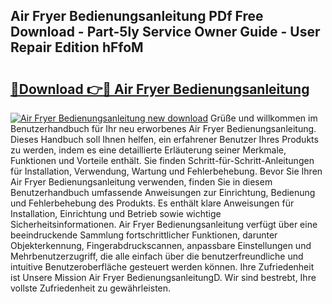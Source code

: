 ## Air Fryer Bedienungsanleitung PDf Free Download - Part-5ly Service Owner Guide - User Repair Edition hFfoM

# <h2><a href="http://df5r4sh.blite.top/?on=Air+Fryer+Bedienungsanleitung">🔗Download 👉🔴 Air Fryer Bedienungsanleitung</a></h2>

[![Air Fryer Bedienungsanleitung new download](https://i.imgur.com/lujVjoI.png)](http://df5r4sh.blite.top/?on=Air+Fryer+Bedienungsanleitung)
Grüße und willkommen im Benutzerhandbuch für Ihr neu erworbenes Air Fryer Bedienungsanleitung. Dieses Handbuch soll Ihnen helfen, ein erfahrener Benutzer Ihres Produkts zu werden, indem es eine detaillierte Erläuterung seiner Merkmale, Funktionen und Vorteile enthält. Sie finden Schritt-für-Schritt-Anleitungen für Installation, Verwendung, Wartung und Fehlerbehebung. Bevor Sie Ihren Air Fryer Bedienungsanleitung verwenden, finden Sie in diesem Benutzerhandbuch umfassende Anweisungen zur Einrichtung, Bedienung und Fehlerbehebung des Produkts. Es enthält klare Anweisungen für Installation, Einrichtung und Betrieb sowie wichtige Sicherheitsinformationen. Air Fryer Bedienungsanleitung verfügt über eine beeindruckende Sammlung fortschrittlicher Funktionen, darunter Objekterkennung, Fingerabdruckscannen, anpassbare Einstellungen und Mehrbenutzerzugriff, die alle einfach über die benutzerfreundliche und intuitive Benutzeroberfläche gesteuert werden können. Ihre Zufriedenheit ist Unsere Mission Air Fryer BedienungsanleitungD. Wir sind bestrebt, Ihre vollste Zufriedenheit zu gewährleisten.
